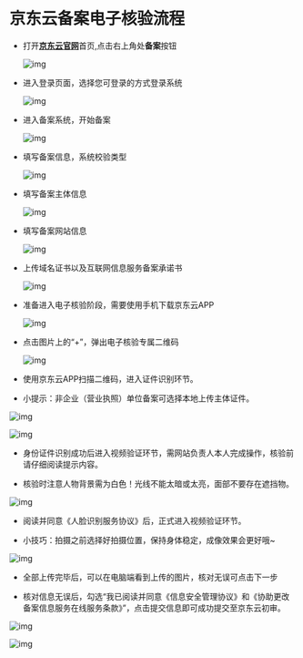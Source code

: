 # 京东云备案电子核验流程

-  打开[**京东云官网**](https://www.jdcloud.com/)首页,点击右上角处**备案**按钮
  
   ![img](../../../../../image/ICP-License-Service/20230215-pic/1-homeurl.png)
  
- 进入登录页面，选择您可登录的方式登录系统

  ![img](../../../../../image/ICP-License-Service/20230215-pic/2-login.png)
  
- 进入备案系统，开始备案

  ![img](../../../../../image/ICP-License-Service/20230215-pic/3-start.png)
  
- 填写备案信息，系统校验类型

  ![img](../../../../../image/ICP-License-Service/20230215-pic/4-yanzheng.png)
  
- 填写备案主体信息

  ![img](../../../../../image/ICP-License-Service/20230215-pic/5-2zsb.png)
  
- 填写备案网站信息

  ![img](../../../../../image/ICP-License-Service/20230215-pic/6-website-zsb.png)
  
- 上传域名证书以及互联网信息服务备案承诺书

  ![img](../../../../../image/ICP-License-Service/20230215-pic/7-uploadpic.png)
  
- 准备进入电子核验阶段，需要使用手机下载京东云APP

  ![img](../../../../../image/ICP-License-Service/20230215-pic/8-dzhy-zsb.png)
  
- 点击图片上的“+”，弹出电子核验专属二维码

  ![img](../../../../../image/ICP-License-Service/20230215-pic/8-1dzhy-ewm.png)
  
- 使用京东云APP扫描二维码，进入证件识别环节。

- 小提示：非企业（营业执照）单位备案可选择本地上传主体证件。

 ![img](../../../../../image/ICP-License-Service/20230215-pic/8-2yyzz.jpg)
 
 ![img](../../../../../image/ICP-License-Service/20230215-pic/8-3sfz.jpg)
 
- 身份证件识别成功后进入视频验证环节，需网站负责人本人完成操作，核验前请仔细阅读提示内容。

- 核验时注意人物背景需为白色！光线不能太暗或太亮，面部不要存在遮挡物。

 ![img](../../../../../image/ICP-License-Service/20230215-pic/8-4-hssm.jpg)
 
- 阅读并同意《人脸识别服务协议》后，正式进入视频验证环节。

- 小技巧：拍摄之前选择好拍摄位置，保持身体稳定，成像效果会更好哦~

 ![img](../../../../../image/ICP-License-Service/20230215-pic/8-5kshs.jpg)
 
- 全部上传完毕后，可以在电脑端看到上传的图片，核对无误可点击下一步

- 核对信息无误后，勾选“我已阅读并同意《信息安全管理协议》和《协助更改备案信息服务在线服务条款》”，点击提交信息即可成功提交至京东云初审。

 ![img](../../../../../image/ICP-License-Service/20230215-pic/9-check-dmb.png)
 
 ![img](../../../../../image/ICP-License-Service/20230215-pic/10-submiit.png)
 
 
 
